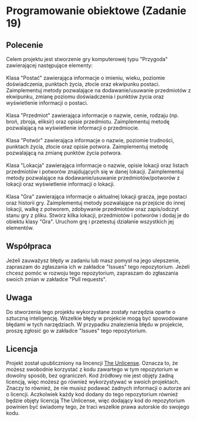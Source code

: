 # Programowanie obiektowe (Zadanie 19)

## Polecenie

Celem projektu jest stworzenie gry komputerowej typu "Przygoda" zawierającej następujące elementy:<br>
<br>
Klasa "Postać" zawierająca informacje o imieniu, wieku, poziomie doświadczenia, punktach życia, złocie oraz ekwipunku postaci. Zaimplementuj metody pozwalające na dodawanie/usuwanie przedmiotów z ekwipunku, zmianę poziomu doświadczenia i punktów życia oraz wyświetlenie informacji o postaci.<br>
<br>
Klasa "Przedmiot" zawierająca informacje o nazwie, cenie, rodzaju (np. broń, zbroja, eliksir) oraz opisie przedmiotu. Zaimplementuj metodę pozwalającą na wyświetlenie informacji o przedmiocie.<br>
<br>
Klasa "Potwór" zawierająca informacje o nazwie, poziomie trudności, punktach życia, złocie oraz opisie potwora. Zaimplementuj metodę pozwalającą na zmianę punktów życia potwora.<br>
<br>
Klasa "Lokacja" zawierająca informacje o nazwie, opisie lokacji oraz listach przedmiotów i potworów znajdujących się w danej lokacji. Zaimplementuj metody pozwalające na dodawanie/usuwanie przedmiotów/potworów z lokacji oraz wyświetlenie informacji o lokacji.<br>
<br>
Klasa "Gra" zawierająca informacje o aktualnej lokacji gracza, jego postaci oraz historii gry. Zaimplementuj metody pozwalające na przejście do innej lokacji, walkę z potworem, zdobywanie przedmiotów oraz zapis/odczyt stanu gry z pliku.
Stwórz kilka lokacji, przedmiotów i potworów i dodaj je do obiektu klasy "Gra".
Uruchom grę i przetestuj działanie wszystkich jej elementów.

## Współpraca

Jeżeli zauważysz błędy w zadaniu lub masz pomysł na jego ulepszenie, zapraszam do zgłaszania ich w zakładce "Issues" tego repozytorium. Jeżeli chcesz pomóc w rozwoju tego repozytorium, zapraszam do zgłaszania swoich zmian w zakładce "Pull requests".

## Uwaga

Do stworzenia tego projektu wykorzystane zostały narzędzia oparte o sztuczną inteligencję. Wszelkie błędy w projekcie mogą być spowodowane błędami w tych narzędziach. W przypadku znalezienia błędu w projekcie, proszę zgłosić go w zakładce "Issues" tego repozytorium.

## Licencja

Projekt został upubliczniony na lincencji [The Unlicense](https://unlicense.org/). Oznacza to, że możesz swobodnie korzystać z kodu zawartego w tym repozytorium w dowolny sposób, bez ograniczeń. Kod źródłowy nie jest objęty żadną licencją, więc możesz go również wykorzystywać w swoich projektach. Znaczy to również, że nie musisz podawać żadnych informacji o autorze ani o licencji. Aczkolwiek każdy kod dodany do tego repozytorium również będzie objęty licencją The Unlicense, więc dodający kod do repozytorium powinien być świadomy tego, że traci wszelkie prawa autorskie do swojego kodu.